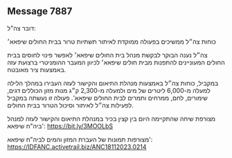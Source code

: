 ## Message 7887

דובר צה"ל:

כוחות צה״ל ממשיכים בפעולה ממוקדת לאיתור תשתיות טרור בבית החולים שיפאא׳

צה״ל נענה הבוקר לבקשת מנהל בית החולים שיפאא׳ לאפשר פינוי לחוסים בבית החולים המעוניינים להתפנות מבית חולים שיפאא׳ לכיוון המעבר ההומניטרי ברצועת עזה באמצעות ציר מאובטח.

במקביל, כוחות צה״ל באמצעות מנהלת התיאום והקישור לעזה העבירו במהלך הלילה למעלה מ-6,000 ליטרים של מים ולמעלה מ-2,300 ק״ג מנות מזון הכוללים דגים, שימורים, לחם, ממרחים ותמרים  לבית החולים שיפאא'. 
פעולה זו נעשתה במקביל לפעילות צה״ל לאיתור וסיכול הטרור בבית החולים.

מצורפת שיחה שהתקיימה היום בין קצין בכיר במנהלת התיאום והקישור לעזה למנהל ביה"ח שיפאא': https://bit.ly/3MOOLbS

מצורפות תמונות של העברת המזון והמים לביה"ח שיפאא': https://IDFANC.activetrail.biz/ANC18112023.0214

